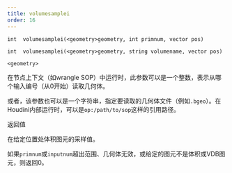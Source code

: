 ```yaml
---
title: volumesamplei
order: 16
---
```

`int  volumesamplei(<geometry>geometry, int primnum, vector pos)`

`int  volumesamplei(<geometry>geometry, string volumename, vector pos)`

`<geometry>`

在节点上下文（如wrangle SOP）中运行时，此参数可以是一个整数，表示从哪个输入编号（从0开始）读取几何体。

或者，该参数也可以是一个字符串，指定要读取的几何体文件（例如`.bgeo`）。在Houdini内部运行时，可以是`op:/path/to/sop`这样的引用路径。

返回值

在给定位置处体积图元的采样值。

如果`primnum`或`inputnum`超出范围、几何体无效，或给定的图元不是体积或VDB图元，则返回0。